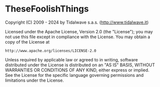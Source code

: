 TheseFoolishThings
==================

Copyright (C) 2009 - 2024 by Tidalwave s.a.s. (http://www.tidalwave.it)

Licensed under the Apache License, Version 2.0 (the "License"); 
you may not use this file except in compliance with the License. 
You may obtain a copy of the License at 

    http://www.apache.org/licenses/LICENSE-2.0 

Unless required by applicable law or agreed to in writing, software 
distributed under the License is distributed on an "AS IS" BASIS, 
WITHOUT WARRANTIES OR CONDITIONS OF ANY KIND, either express or implied. 
See the License for the specific language governing permissions and 
limitations under the License.